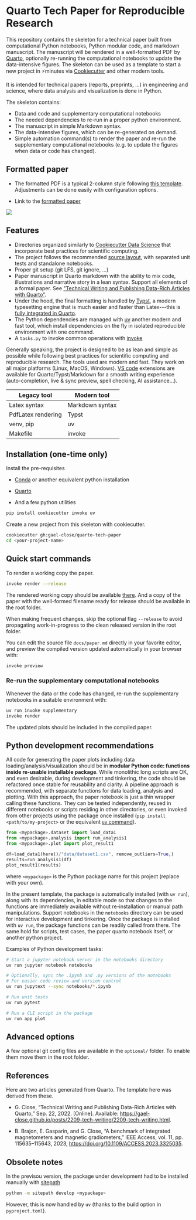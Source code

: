# Quarto Tech Paper for Reproducible Research

This repository contains the skeleton for a technical paper built
from computational Python notebooks, Python modular code, and markdown manuscript.
The manuscript will be rendered in a well-formatted PDF by [Quarto](https://quarto.org/),
optionally re-running the computational notebooks to update the data-intensive figures.
The skeleton can be used as a template to start a new project in ⚡minutes 
via [Cookiecutter](https://cookiecutter.readthedocs.io/en/latest/) and other modern tools.

It is intended for technical papers (reports, preprints, ...) in engineering and science,
where data analysis and visualization is done in Python.

The skeleton contains:

* Data and code and supplementary computational notebooks
* The needed dependencies to re-run in a proper python environment.
* The manuscript in simple Markdown syntax.
* The data-intensive figures, which can be re-generated on demand. 
* Simple automation command(s) to render the paper and re-run the supplementary computational notebooks
(e.g. to update the figures when data or code has changed).


## Formatted paper

* The formatted PDF is a typical 2-column style following [this template](https://github.com/kazuyanagimoto/quarto-academic-typst). Adjustments can be done easily with configuration options.

* Link to the [formatted paper](https://gael-close.github.io/quarto-tech-paper/Quarto%20Tech%20Paper.pdf)

![](thumbail.png)


## Features 

* Directories organized similarly to [Cookiecutter Data Science](https://cookiecutter-data-science.drivendata.org/) that incorporate best practices for scientific computing.
* The project follows the recommended [source layout](https://www.pyopensci.org/python-package-guide/package-structure-code/python-package-structure.html#what-is-the-python-package-source-layout), with separated unit tests and standalone notebooks.
* Proper git setup (git LFS, git ignore, ...)
* Paper manuscript in Quarto markdown with the ability to mix code, illustrations and narrative story in a lean syntax. Support all elements of a formal paper. See ["Technical Writing and Publishing Data-Rich Articles with Quarto"](https://gael-close.github.io/posts/2209-tech-writing/2209-tech-writing.html).
* Under the hood, the final formatting is handled by [Typst](https://typst.app/), 
a modern typesetting engine that is much easier and faster than Latex---this is [fully integrated in Quarto](https://quarto.org/docs/output-formats/typst.html).
* The Python dependencies are managed with [uv](https://docs.astral.sh/uv/) another modern and fast tool, which install dependencies on the fly in isolated reproducible environment
with one command.
* A `tasks.py` to invoke common operations with [invoke](https://docs.pyinvoke.org/en/stable/index.html)

Generally speaking, the project is designed to be as lean and simple as possible
while following best practices for scientific computing and reproducible research.
The tools used are modern and fast. They work on all major platforms (Linux, MacOS, Windows).
[VS code](https://code.visualstudio.com/) extensions are available for Quarto/Typst/Markdown
for a smooth writing experience (auto-completion, live & sync preview, spell checking, AI assistance...).

| Legacy tool        | Modern tool     |
| ------------------ | --------------- |
| Latex syntax       | Markdown syntax |
| PdfLatex rendering | Typst           |
| venv, pip          | uv              |
| Makefile           | invoke          |

## Installation (one-time only)

Install the pre-requisites 

* [Conda](https://www.anaconda.com/download/success) or another equivalent python installation
* [Quarto](https://quarto.org/docs/download/)

* And a few python utilities 
```bash
pip install cookiecutter invoke uv
```

Create a new project from this skeleton with cookiecutter.

```bash
cookiecutter gh:gael-close/quarto-tech-paper
cd <your-project-name>
```


## Quick start commands

To render a working copy the paper.

```bash
invoke render --release
```

The rendered working copy should be available [there](docs/paper.pdf).
And a copy of the paper with the well-formed filename ready for release
should be available in the root folder.

When making frequent changes, skip the optional flag `--release` 
to avoid propagating work-in-progress to the clean released version in the root folder.

You can edit the source file `docs/paper.md` directly in your favorite editor,
and preview the compiled version updated automatically in your browser with:

```bash
invoke preview
```

### Re-run the supplementary computational notebooks

Whenever the data or the code has changed,
re-run the supplementary notebooks in a suitable environment with:

```bash
uv run invoke supplementary
invoke render
```

The updated plots should be included in the compiled paper.

## Python development recommendations

All code for generating the paper plots including data loading/analysis/visualization
should be in **modular Python code: functions inside re-usable installable package**.
While monolithic long scripts are OK, and even desirable, during development and tinkering,
the code should be refactored once stable for reusability and clarity.
A pipeline approach is recommended, with separate functions for data loading, analysis and plotting.
With this approach, the paper notebook is just a thin wrapper calling these functions.
They can be tested independently, 
reused in different notebooks or scripts residing in other directories,
or even invoked from other projects using the package once installed
(`pip install <path/to/my-project>` or the equivalent [`uv` command](https://docs.astral.sh/uv/pip/packages/)).

```python
from <mypackage>.dataset import load_data1
from <mypackage>.analysis import run_analysis1
from <mypackage>.plot import plot_result1

df=load_data1(here()/"data/dataset1.csv", remove_outliers=True,)
results=run_analysis1(df)
plot_result1(results)
```
where `<mypackage>` is the Python package name for this project (replace with your own).

In the present template, the package is automatically installed (with `uv run`), 
along with its dependencies, 
in editable mode so that changes to the functions are immediately available 
without re-installation or manual path manipulations.
Support notebooks in the `notebooks` directory can be used
for interactive development and tinkering.
Once the package is installed with `uv run`,
the package functions can be readily called from there.
The same hold for scripts, test cases, the paper quarto notebook itself,
or another python project.


Examples of Python development tasks:

```bash
# Start a jupyter notebook server in the notebooks directory
uv run jupyter notebook notebooks

# Optionally, sync the .ipynb and .py versions of the notebooks
# For easier code review and version control
uv run jupytext --sync notebooks/*.ipynb

# Run unit tests
uv run pytest

# Run a CLI script in the package
uv run app plot
```

## Advanced options

A few optional git config files are available in the `optional/` folder.
To enable them move them in the root folder.


## References

Here are two articles generated from Quarto.
The template here was derived from these.

* G. Close, “Technical Writing and Publishing Data-Rich Articles with Quarto,” Sep. 22, 2022. [Online]. Available: https://gael-close.github.io/posts/2209-tech-writing/2209-tech-writing.html.

* B. Brajon, E. Gasparin, and G. Close, “A benchmark of integrated magnetometers and magnetic gradiometers,” IEEE Access, vol. 11, pp. 115635–115643, 2023, <https://doi.org/10.1109/ACCESS.2023.3325035>.


## Obsolete notes
In the previsou version, the package under development had to be installed manually with
[sitepath](https://pypi.org/project/sitepath/)

```bash
python -m sitepath develop <mypackage>
```

However, this is now handled by `uv` (thanks to the build option in `pyproject.toml`).



